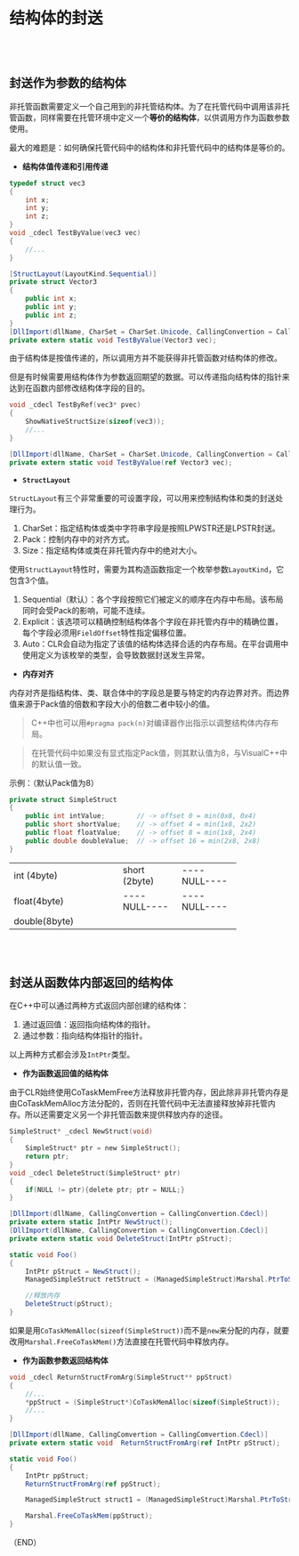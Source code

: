 # 结构体的封送    

<br />
<br />


## 封送作为参数的结构体    

非托管函数需要定义一个自己用到的非托管结构体。为了在托管代码中调用该非托管函数，同样需要在托管环境中定义一个**等价的结构体**，以供调用方作为函数参数使用。    

最大的难题是：如何确保托管代码中的结构体和非托管代码中的结构体是等价的。    


- **结构体值传递和引用传递**    

```C  
typedef struct vec3
{
    int x;
    int y;
    int z;
}
void _cdecl TestByValue(vec3 vec)
{
    //...
}
```  

```C#  
[StructLayout(LayoutKind.Sequential)]
private struct Vector3
{
    public int x;
    public int y;
    public int z;
}
[DllImport(dllName, CharSet = CharSet.Unicode, CallingConvertion = CallingConvertion.Cdecl)]
private extern static void TestByValue(Vector3 vec);
```  

由于结构体是按值传递的，所以调用方并不能获得非托管函数对结构体的修改。    

但是有时候需要用结构体作为参数返回期望的数据。可以传递指向结构体的指针来达到在函数内部修改结构体字段的目的。    


```C
void _cdecl TestByRef(vec3* pvec)
{
    ShowNativeStructSize(sizeof(vec3));
    //...
}
```  

```C#  
[DllImport(dllName, CharSet = CharSet.Unicode, CallingConvertion = CallingConvertion.Cdecl)]
private extern static void TestByValue(ref Vector3 vec);
```  

- **`StructLayout`**    

`StructLayout`有三个非常重要的可设置字段，可以用来控制结构体和类的封送处理行为。    

1. CharSet：指定结构体或类中字符串字段是按照LPWSTR还是LPSTR封送。    
2. Pack：控制内存中的对齐方式。    
3. Size：指定结构体或类在非托管内存中的绝对大小。    

使用`StructLayout`特性时，需要为其构造函数指定一个枚举参数`LayoutKind`，它包含3个值。    

1. Sequential（默认）：各个字段按照它们被定义的顺序在内存中布局。该布局同时会受Pack的影响，可能不连续。  
2. Explicit：该选项可以精确控制结构体各个字段在非托管内存中的精确位置，每个字段必须用`FieldOffset`特性指定偏移位置。    
3. Auto：CLR会自动为指定了该值的结构体选择合适的内存布局。在平台调用中使用定义为该枚举的类型，会导致数据封送发生异常。    

- **内存对齐**    

内存对齐是指结构体、类、联合体中的字段总是要与特定的内存边界对齐。而边界值来源于Pack值的倍数和字段大小的倍数二者中较小的值。    

> C++中也可以用`#pragma pack(n)`对编译器作出指示以调整结构体内存布局。    

> 在托管代码中如果没有显式指定Pack值，则其默认值为8，与VisualC++中的默认值一致。    


示例：（默认Pack值为8）  
```C#
private struct SimpleStruct
{
    public int intValue;        // -> offset 0 = min(0x8, 0x4)
    public short shortValue;    // -> offset 4 = min(1x8, 2x2)
    public float floatValue;    // -> offset 8 = min(1x8, 2x4)
    public double doubleValue;  // -> offset 16 = min(2x8, 2x8)
}
```

<table>
    <tr>
        <td colspan="2" width="180">int (4byte)</td><td colspan="1" width="90"> short (2byte)</td><td colspan="1" width="90"> ----NULL----</td>
    </tr>
    <tr>
        <td colspan="2" width="180"> float(4byte)</td><td colspan="1" width="90"> ----NULL----</td><td colspan="1" width="90"> ----NULL----</td>
    </tr>
    <tr>
        <td colspan="4" width="360"> double(8byte)</td>
    </tr>
</table>  




<br />
<br />

## 封送从函数体内部返回的结构体    

在C++中可以通过两种方式返回内部创建的结构体：  
1. 通过返回值：返回指向结构体的指针。  
2. 通过参数：指向结构体指针的指针。    

以上两种方式都会涉及`IntPtr`类型。    


- **作为函数返回值的结构体**    

由于CLR始终使用CoTaskMemFree方法释放非托管内存，因此除非非托管内存是由CoTaskMemAlloc方法分配的，否则在托管代码中无法直接释放掉非托管内存。所以还需要定义另一个非托管函数来提供释放内存的途径。    

```C
SimpleStruct* _cdecl NewStruct(void)
{
    SimpleStruct* ptr = new SimpleStruct();
    return ptr;
}  
void _cdecl DeleteStruct(SimpleStruct* ptr)
{
    if(NULL != ptr){delete ptr; ptr = NULL;}
}
```
```C#  
[DllImport(dllName, CallingConvertion = CallingConvertion.Cdecl)]
private extern static IntPtr NewStruct();
[DllImport(dllName, CallingConvertion = CallingConvertion.Cdecl)]
private extern static void DeleteStruct(IntPtr pStruct);

static void Foo()
{
    IntPtr pStruct = NewStruct();
    ManagedSimpleStruct retStruct = (ManagedSimpleStruct)Marshal.PtrToStructure(pStruct, typeof(ManagedSimpleStruct));

    //释放内存  
    DeleteStruct(pStruct);
}
```

如果是用`CoTaskMemAlloc(sizeof(SimpleStruct))`而不是`new`来分配的内存，就要改用`Marshal.FreeCoTaskMem()`方法直接在托管代码中释放内存。    


- **作为函数参数返回结构体**    

```C  
void _cdecl ReturnStructFromArg(SimpleStruct** ppStruct)
{
    //...
    *ppStruct = (SimpleStruct*)CoTaskMemAlloc(sizeof(SimpleStruct));
    //...
}
```
```C#  
[DllImport(dllName, CallingComvertion = CallingComvertion.Cdecl)]
private extern static void  ReturnStructFromArg(ref IntPtr pStruct);

static void Foo()
{
    IntPtr ppStruct;
    ReturnStructFromArg(ref ppStruct);

    ManagedSimpleStruct struct1 = (ManagedSimpleStruct)Marshal.PtrToStructure(ppStruct, typeof(ManagedSimpleStruct));

    Marshal.FreeCoTaskMem(ppStruct);
}
```  

（END）    